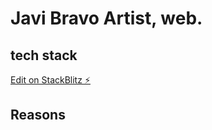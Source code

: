 # Javi Bravo Artist, web.
## tech stack
[Edit on StackBlitz ⚡️](https://stackblitz.com/edit/vitejs-vite-afy4mt)

## Reasons
